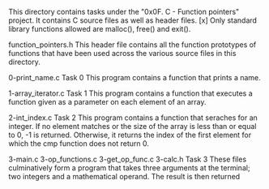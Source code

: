 This directory contains tasks under the "0x0F. C - Function pointers" project.
It contains C source files as well as header files.
[x] Only standard library functions allowed are malloc(), free() and exit().


function_pointers.h
This header file contains all the function prototypes of functions that have been used across the various source files in this directory.

0-print_name.c
Task 0
This program contains a function that prints a name.

1-array_iterator.c
Task 1
This program contains a function that executes a function given as a parameter on each element of an array.

2-int_index.c
Task 2
This program contains a function that seraches for an integer.
If no element matches or the size of the array is less than or equal to 0, -1 is returned.
Otherwise, it returns the index of the first element for which the cmp function does not return 0.

3-main.c 3-op_functions.c 3-get_op_func.c 3-calc.h
Task 3
These files culminatively form a program that takes three arguments at the terminal; two integers and a mathematical operand.
The result is then returned
